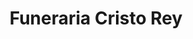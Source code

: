 ---
title: "Funeraria Cristo Rey"
url: /puerto-la-cruz/funeraria-cristo-rey/
shop: directores de funerarias
---